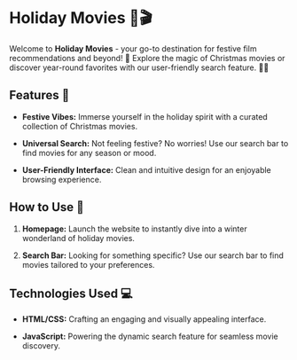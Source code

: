 # Holiday Movies 🎄🎬

Welcome to **Holiday Movies** - your go-to destination for festive film recommendations and beyond! 🌟 Explore the magic of Christmas movies or discover year-round favorites with our user-friendly search feature. 🎥✨

## Features 🚀

- **Festive Vibes:** Immerse yourself in the holiday spirit with a curated collection of Christmas movies.
  
- **Universal Search:** Not feeling festive? No worries! Use our search bar to find movies for any season or mood.
  
- **User-Friendly Interface:** Clean and intuitive design for an enjoyable browsing experience.
  
## How to Use 🎉

1. **Homepage:** Launch the website to instantly dive into a winter wonderland of holiday movies.
  
2. **Search Bar:** Looking for something specific? Use our search bar to find movies tailored to your preferences.

## Technologies Used 💻

- **HTML/CSS:** Crafting an engaging and visually appealing interface.
  
- **JavaScript:** Powering the dynamic search feature for seamless movie discovery.
